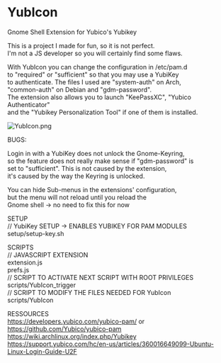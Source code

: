 # YubIcon
Gnome Shell Extension for Yubico's Yubikey

This is a project I made for fun, so it is not perfect. \
I'm not a JS developer so you will certainly find some flaws.

With YubIcon you can change the configuration in /etc/pam.d \
to "required" or "sufficient" so that you may use a YubiKey \
to authenticate. The files I used are "system-auth" on Arch, \
"common-auth" on Debian and "gdm-password". \
The extension also allows you to launch "KeePassXC", "Yubico Authenticator" \
and the "Yubikey Personalization Tool" if one of them is installed.

![YubIcon.png](https://raw.githubusercontent.com/FriendOfTux/YubIcon/main/YubIcon.png)

BUGS: 

Login in with a YubiKey does not unlock the Gnome-Keyring, \
so the feature does not really make sense if "gdm-password" is \
set to "sufficient". This is not caused by the extension, \
it's caused by the way the Keyring is unlocked.


You can hide Sub-menus in the extensions' configuration, \
but the menu will not reload until you reload the \
Gnome shell -> no need to fix this for now


SETUP \
// YubiKey SETUP -> ENABLES YUBIKEY FOR PAM MODULES \
setup/setup-key.sh

SCRIPTS \
// JAVASCRIPT EXTENSION \
extension.js \
prefs.js \
// SCRIPT TO ACTIVATE NEXT SCRIPT WITH ROOT PRIVILEGES \
scripts/YubIcon_trigger \
// SCRIPT TO MODIFY THE FILES NEEDED FOR YubIcon \
scripts/YubIcon

RESSOURCES\
https://developers.yubico.com/yubico-pam/ or https://github.com/Yubico/yubico-pam \
https://wiki.archlinux.org/index.php/Yubikey \
https://support.yubico.com/hc/en-us/articles/360016649099-Ubuntu-Linux-Login-Guide-U2F
